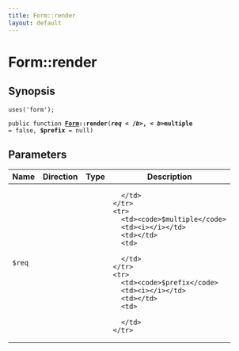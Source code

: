 ```yaml
---
title: Form::render
layout: default
---
```


# Form::render

## Synopsis

<code>uses('form');</code>

<code>public function <b><a href="Form">Form</a>::render</b>(<b>$req</b>, <b>$multiple</b> = false, <b>$prefix</b> = null)</code>

## Parameters

<table>
  <thead>
    <tr>
      <th>Name</th>
      <th>Direction</th>
      <th>Type</th>
      <th>Description</th>
    </tr>
  </thead>
  <tbody>
    <tr>
      <td><code>$req</code>
      <td><i></i></td>
      <td></td>
      <td>

      </td>
    </tr>
    <tr>
      <td><code>$multiple</code>
      <td><i></i></td>
      <td></td>
      <td>

      </td>
    </tr>
    <tr>
      <td><code>$prefix</code>
      <td><i></i></td>
      <td></td>
      <td>

      </td>
    </tr>
  </tbody>
</table>

